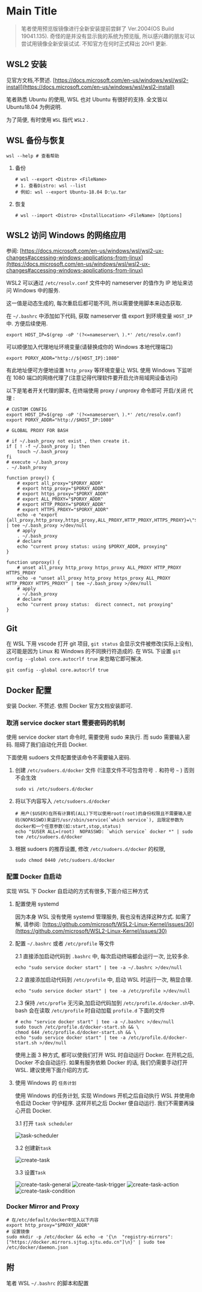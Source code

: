 # Main Title

[^_^]: # (url:wsl2-note)
[^_^]: # (tag:wsl2,note)
[^_^]: # (excerpt:wsl2 里 docker 服务启动;wsl2 使用 Windows 代理)

> 笔者使用预览版镜像进行全新安装提前尝鲜了 Ver.2004(OS Build 19041.135).
> 奇怪的是并没有显示我的系统为预览版, 所以感兴趣的朋友可以尝试用镜像全新安装试试.
> 不知官方在何时正式释出 20H1 更新.

## WSL2 安装

见官方文档,不赘述. [https://docs.microsoft.com/en-us/windows/wsl/wsl2-install](https://docs.microsoft.com/en-us/windows/wsl/wsl2-install)

笔者熟悉 Ubuntu 的使用, WSL 也对 Ubuntu 有很好的支持. 全文皆以 Ubuntu18.04 为例说明.

为了简便, 有时使用 `WSL` 指代 `WSL2` .

## WSL 备份与恢复

    wsl --help # 查看帮助

1.  备份

        # wsl --export <Distro> <FileName>
        # 1. 查看Distro: wsl --list
        # 例如: wsl --export Ubuntu-18.04 D:\u.tar

2.  恢复

        # wsl --import <Distro> <InstallLocation> <FileName> [Options]

## WSL2 访问 Windows 的网络应用

参阅: [https://docs.microsoft.com/en-us/windows/wsl/wsl2-ux-changes#accessing-windows-applications-from-linux](https://docs.microsoft.com/en-us/windows/wsl/wsl2-ux-changes#accessing-windows-applications-from-linux)

WSL2 可以通过 `/etc/resolv.conf` 文件中的 nameserver 的值作为 IP 地址来访问 Windows 中的服务.

这一值是动态生成的, 每次重启后都可能不同, 所以需要使用脚本来动态获取.

在 `~/.bashrc` 中添加如下代码, 获取 nameserver 值 export 到环境变量 `HOST_IP` 中. 方便后续使用.

    export HOST_IP=$(grep -oP '(?<=nameserver\ ).*' /etc/resolv.conf)

可以顺便加入代理地址环境变量(请替换成你的 Windows 本地代理端口)

    export PORXY_ADDR="http://${HOST_IP}:1080"

有此地址便可方便地设置 `http_proxy` 等环境变量让 WSL 使用 Windows 下监听在 1080 端口的网络代理了(注意记得代理软件要开启允许局域网设备访问)

以下是笔者开关代理的脚本, 在终端使用 proxy / unproxy 命令即可 开启/关闭 代理 :

    # CUSTOM CONFIG
    export HOST_IP=$(grep -oP '(?<=nameserver\ ).*' /etc/resolv.conf)
    export PORXY_ADDR="http://$HOST_IP:1080"

    # GLOBAL PROXY FOR BASH

    # if ~/.bash_proxy not exist , then create it.
    if [ ! -f ~/.bash_proxy ]; then
        touch ~/.bash_proxy
    fi
    # execute ~/.bash_proxy
    . ~/.bash_proxy

    function proxy() {
        # export all_proxy="$PORXY_ADDR"
        # export http_proxy="$PORXY_ADDR"
        # export https_proxy="$PORXY_ADDR"
        # export ALL_PROXY="$PORXY_ADDR"
        # export HTTP_PROXY="$PORXY_ADDR"
        # export HTTPS_PROXY="$PORXY_ADDR"
        echo -e "export {all_proxy,http_proxy,https_proxy,ALL_PROXY,HTTP_PROXY,HTTPS_PROXY}=\"$PORXY_ADDR\";" | tee ~/.bash_proxy >/dev/null
        # apply
        . ~/.bash_proxy
        # declare
        echo "current proxy status: using $PORXY_ADDR, proxying"
    }

    function unproxy() {
        # unset all_proxy http_proxy https_proxy ALL_PROXY HTTP_PROXY HTTPS_PROXY
        echo -e "unset all_proxy http_proxy https_proxy ALL_PROXY HTTP_PROXY HTTPS_PROXY" | tee ~/.bash_proxy >/dev/null
        # apply
        . ~/.bash_proxy
        # declare
        echo "current proxy status:  direct connect, not proxying"
    }

## Git

在 WSL 下用 vscode 打开 git 项目, `git status` 会显示文件被修改(实际上没有), 这可能是因为 Linux 和 Windows 的不同换行符造成的.
在 WSL 下设置 `git config --global core.autocrlf true` 来忽略它即可解决.

    git config --global core.autocrlf true

## Docker 配置

安装 Docker. 不赘述. 依照 Docker 官方文档安装即可.

### 取消 service docker start 需要密码的机制

使用 service docker start 命令时, 需要使用 sudo 来执行. 而 sudo 需要输入密码. 阻碍了我们自动化开启 Docker.

下面使用 sudoers 文件配置使该命令不需要输入密码.

1.  创建 `/etc/sudoers.d/docker` 文件 (!注意文件不可包含符号 `.` 和符号 `~` ) 否则不会生效

        sudo vi /etc/sudoers.d/docker

2.  将以下内容写入 `/etc/sudoers.d/docker`

        # 用户($USER)在所有计算机(ALL)下可以使用root(root)的身份权限且不需要输入密码(NOPASSWD)来运行/usr/sbin/service(`which service`), 且限定参数为docker和一个任意参数(如:start,stop,status)
        echo "$USER ALL=(root)  NOPASSWD: `which service` docker *" | sudo tee /etc/sudoers.d/docker

3.  根据 sudoers 的推荐设置, 修改 `/etc/sudoers.d/docker` 的权限,

        sudo chmod 0440 /etc/sudoers.d/docker

### 配置 Docker 自启动

实现 WSL 下 Docker 自启动的方式有很多,下面介绍三种方式

1.  配置使用 systemd

    因为本身 WSL 没有使用 systemd 管理服务, 我也没有选择这种方式. 如需了解, 请参阅: [https://github.com/microsoft/WSL2-Linux-Kernel/issues/30](https://github.com/microsoft/WSL2-Linux-Kernel/issues/30)

2.  配置 `~/.bashrc` 或者 `/etc/profile` 等文件

    2.1 直接添加启动代码到 `.bashrc` 中, 每次启动终端都会运行一次, 比较多余.

        echo "sudo service docker start" | tee -a ~/.bashrc >/dev/null

    2.2 直接添加启动代码到 `/etc/profile` 中, 启动 WSL 时运行一次, 稍显合理.

        echo "sudo service docker start" | tee -a /etc/profile >/dev/null

    2.3 保持 `/etc/profle` 无污染,加启动代码加到 `/etc/profile.d/docker.sh`中. bash 会在读取 `/etc/profile` 时自动加载 `profile.d` 下面的文件

        # echo "service docker start" | tee -a ~/.bashrc >/dev/null
        sudo touch /etc/profile.d/docker-start.sh && \
        chmod 644 /etc/profile.d/docker-start.sh && \
        echo "sudo service docker start" | tee -a /etc/profile.d/docker-start.sh >/dev/null

    使用上面 3 种方式, 都可以使我们打开 WSL 时自动运行 Docker. 在开机之后, Docker 不会自动运行. 如果有服务依赖 Docker 的话, 我们仍需要手动打开 WSL. 建议使用下面介绍的方式.

3.  使用 Windows 的 `任务计划`

    使用 Windows 的任务计划, 实现 Windows 开机之后自动执行 WSL 并使用命令启动 Docker 守护程序. 这样开机之后 Docker 便自动运行. 我们不需要再操心开启 Docker.

    3.1 打开 `task scheduler`

    ![task-scheduler](../img-store/post/wsl2-note/task-scheduler.jpg)

    3.2 创建新`task`

    ![create-task](../img-store/post/wsl2-note/create-task.jpg)

    3.3 设置`Task`

    ![create-task-general](../img-store/post/wsl2-note/create-task-general.jpg)
    ![create-task-trigger](../img-store/post/wsl2-note/create-task-trigger.jpg)
    ![create-task-action](../img-store/post/wsl2-note/create-task-action.jpg)
    ![create-task-condition](../img-store/post/wsl2-note/create-task-condition.jpg)

### Docker Mirror and Proxy

    # 在/etc/default/docker中加入以下内容
    export http_proxy="$PROXY_ADDR"
    # 设置镜像
    sudo mkdir -p /etc/docker && echo -e '{\n  "registry-mirrors": ["https://docker.mirrors.sjtug.sjtu.edu.cn"]\n}' | sudo tee /etc/docker/daemon.json

## 附

笔者 WSL `~/.bashrc` 的脚本和配置

<script src="https://gist.github.com/nediiii/183009ae329e65092323e68cca3e19f7.js"></script>
